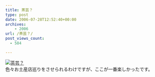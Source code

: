 ```yaml
---
title: 茶芸？
type: post
date: 2006-07-28T12:52:40+00:00
archives:
    - 2006
url: /茶芸？/
post_views_count:
  - 584

---
```

[<img class="image-full" src="https://i2.wp.com/jqinglong.html.xdomain.jp/bimg/20060728_2.jpg" alt="茶芸？" border="0" data-recalc-dims="1" />][1]  
色々お土産店巡りをさせられるわけですが、ここが一番楽しかったです。

 [1]: https://i2.wp.com/jqinglong.html.xdomain.jp/bimg/20060728_2.jpg